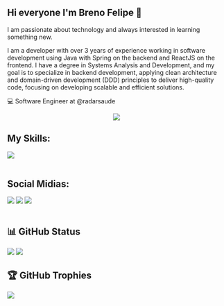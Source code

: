 ## Hi everyone I'm Breno Felipe 👋 

  I am passionate about technology and always interested in learning something new.

  I am a developer with over 3 years of experience working in software development using Java with Spring on the backend and ReactJS on the frontend. I       have a degree in Systems Analysis and Development, and my goal is to specialize in backend development, applying clean architecture and domain-driven       development (DDD) principles to deliver high-quality code, focusing on developing scalable and efficient solutions.

  💻 Software Engineer at @radarsaude

<div align="center">
  <img src="https://pokemon-status.vercel.app/?pokemon=charmander&user=brenofelips&theme=charmander">
</div>

## My Skills:

<div>
  <img src="https://skillicons.dev/icons?i=docker,java,postgres,nodejs,go,ts,react">
</div>

<br />

## Social Midias:

<div>
  <a href="https://www.instagram.com/felipsbreno" target="_blank"><img src="https://img.shields.io/badge/-Instagram-%23E4405F?style=for-the-badge&logo=instagram&logoColor=white" target="_blank"></a>
  <a href = "mailto:brendo.filipe2050@gmail.com.br"><img src="https://img.shields.io/badge/-Gmail-%23333?style=for-the-badge&logo=gmail&logoColor=white" target="_blank"></a>
  <a href="https://www.linkedin.com/in/felipsbreno" target="_blank"><img src="https://img.shields.io/badge/-LinkedIn-%230077B5?style=for-the-badge&logo=linkedin&logoColor=white" target="_blank"></a>
</div>
<br />

## 📊 GitHub Status
![](https://github-readme-stats.vercel.app/api?username=brenofelips&show_icons=true&theme=dracula&include_all_commits=true&count_private=true&rank_icon=github&custom_title=Status)
![](https://github-readme-stats.vercel.app/api/top-langs/?username=brenofelips&hide=html&layout=compact&theme=dracula)

## 🏆 GitHub Trophies
![](https://github-profile-trophy.vercel.app/?username=brenofelips&title=-Reviews,-PullRequest,-Issues&theme=onestar&margin-w=15)
